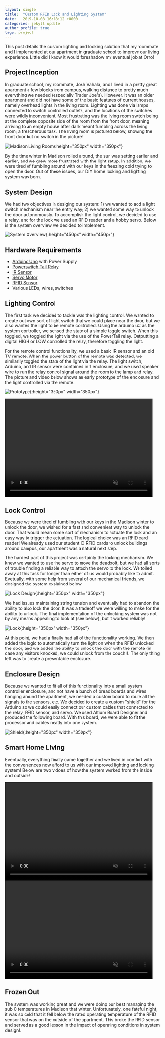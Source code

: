 ```yaml
---
layout: single
title:  "Custom RFID Lock and Lighting System"
date:   2019-10-08 16:08:12 +0000
categories: jekyll update
author_profile: true
tags: project
---
```


This post details the custom lighting and locking solution that my roommate and I implemented at our apartment in graduate school to improve our living experience. Little did I know it would foreshadow my eventual job at Orro!

## Project Inception
In graduate school, my roommate, Josh Vahala, and I lived in a pretty great apartment a few blocks from campus, walking distance to pretty much everything we needed (especially Trader Joe's). However, it was an older apartment and did not have some of the basic features of current houses, namely overhead lights in the living room. Lighting was done via lamps connected to switch controlled outlets, and the locations of the switches were wildly inconvenient. Most frustrating was the living room switch being at the complete opposite side of the room from the front door, meaning arriving to an empty house after dark meant fumbling across the living room; a treacherous task. The living room is pictured below, showing the front door but no switch in the picture!

![Madison Living Room](/assets/images/madison_room.JPG){:height="350px" width="350px"}  

By the time winter in Madison rolled around, the sun was setting earlier and earlier, and we grew more frustrated with the light setup. In addition, we were tired of fumbling around with our keys in the freezing cold trying to open the door. Out of these issues, our DIY home locking and lighting system was born.

## System Design

We had two objectives in desiging our system: 1) we wanted to add a light switch mechanism near the entry way; 2) we wanted some way to unlock the door autonomously. To accomplish the light control, we decided to use a relay, and for the lock we used an RFID reader and a hobby servo. Below is the system overview we decided to implement. 

![System Overview](/assets/images/rfid_system_overview.png){:height="450px" width="450px"}  

## Hardware Requirements
 - [Arduino Uno](https://store.arduino.cc/usa/arduino-uno-rev3) with Power Supply
 - [Powerswitch Tail Relay](https://www.sparkfun.com/products/retired/12920)
 - [IR Sensor](https://www.adafruit.com/product/157?gclid=EAIaIQobChMI4ty-6NSk5QIVx0XVCh3slwmlEAQYASABEgJz1PD_BwE)
 - [Servo Motor](https://www.adafruit.com/product/2307?gclid=EAIaIQobChMIn-L6h-Kk5QIVDdvACh1JawxsEAQYASABEgJXd_D_BwE)
 - [RFID Sensor](https://www.adafruit.com/product/364)
 - Various LEDs, wires, switches

## Lighting Control
The first task we decided to tackle was the lighting control. We wanted to create out own sort of light switch that we could place near the door, but we also wanted the light to be remote controlled. Using the arduino uC as the system controller, we sensed the state of a simple toggle switch. When this toggled, we toggled the light via the use of the PowerTail relay. Outputting a digital HIGH or LOW controlled the relay, therefore toggling the light.  

For the remote control functionality, we used a basic IR sensor and an old TV remote. When the power button of the remote was detected, we similarily toggled the state of the light via the relay. The light switch, Arduino, and IR sensor were contained in 1 enclosure, and we used speaker wire to run the relay control signal around the room to the lamp and relay. The picture and video below shows an early prototype of the enclosure and the light controlled via the remote.

![Prototype](/assets/images/light_control_proto1.JPG){:height="350px" width="350px"}  

<video width="480" height="320" controls="controls" muted="muted" preload="auto">
  <source src="/assets/videos/inside_light.mov" type="video/mp4">
</video>

## Lock Control
Because we were tired of fumbling with our keys in the Madison winter to unlock the door, we wished for a fast and convenient way to unlock the door. That would mean some sort of mechanism to actuate the lock and an easy way to trigger the actuation. The logical choice was an RFID card reader! We already used our student ID RFID cards to unlock buildings around campus, our apartment was a natural next step. 

The hardest part of this project was certainly the locking mechanism. We knew we wanted to use the servo to move the deadbolt, but we had all sorts of trouble finding a reliable way to attach the servo to the lock. We toiled away at this task for longer than either of us would probably like to admit. Evetually, with some help from several of our mechanical friends, we designed the system explained below:

![Lock Design](/assets/images/lock_pulley_system.jpg){:height="350px" width="350px"}  

We had issues maintaining string tension and eventually had to abandon the ability to also lock the door. It was a tradeoff we were willing to make for the ability to unlock. The final implementation of the unlocking system was not by any means appealing to look at (see below), but it worked reliably!

![Lock](/assets/images/lock_mechanism.jpg){:height="350px" width="350px"}  

At this point, we had a finally had all of the functionality working. We then added the logic to automatically turn the light on when the RFID unlocked the door, and we added the ability to unlock the door with the remote (in case any visitors knocked, we could unlock from the couch!). The only thing left was to create a presentable enclosure.

## Enclosure Design
Because we wanted to fit all of this functionality into a small system controller enclosure, and not have a bunch of bread boards and wires hanging around the apartment, we needed a custom board to route all the signals to the sensors, etc. We decided to create a custom "shield" for the Arduino so we could easily connect our custom cables that connected to the relay, RFID sensor, and servo. We used Altium Board Designer and produced the following board. With this board, we were able to fit the processor and cables neatly into one system.

![Shield](/assets/images/rfid_shield.jpg){:height="350px" width="350px"}  

## Smart Home Living
Eventually, everything finally came together and we lived in comfort with the conveniences now afford to us with our improved lighting and locking system! Below are two vidoes of how the system worked from the inside and outside!

<video width="480" height="320" controls="controls" muted="muted" preload="auto">
  <source src="/assets/videos/inside_lock.mov" type="video/mp4">
</video>

<video width="480" height="320" controls="controls" muted="muted" preload="auto">
  <source src="/assets/videos/outside_lock.mov" type="video/mp4">
</video>

## Frozen Out
The system was working great and we were doing our best managing the sub 0 temperatures in Madison that winter. Unfortunately, one fateful night, it was so cold that it fell below the rated operating temperature of the RFID sensor that was on the outside of the apartment. This broke the RFID sensor and served as a good lesson in the impact of operating conditions in system design!.



